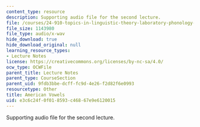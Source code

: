 ```yaml
---
content_type: resource
description: Supporting audio file for the second lecture.
file: /courses/24-910-topics-in-linguistic-theory-laboratory-phonology-spring-2007/e3c6c24f0f018593c46867e9e6120015_american_vowels.wav
file_size: 1143980
file_type: audio/x-wav
hide_download: true
hide_download_original: null
learning_resource_types:
- Lecture Notes
license: https://creativecommons.org/licenses/by-nc-sa/4.0/
ocw_type: OCWFile
parent_title: Lecture Notes
parent_type: CourseSection
parent_uid: 9fdb3bbe-dcff-fc9d-4e26-f2d82f6e0993
resourcetype: Other
title: American Vowels
uid: e3c6c24f-0f01-8593-c468-67e9e6120015
---
```

Supporting audio file for the second lecture.